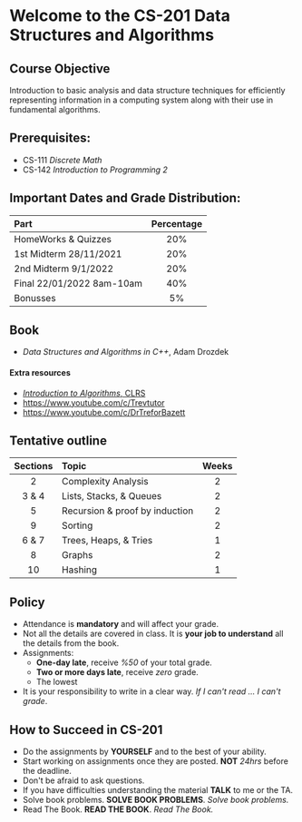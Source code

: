# Welcome to the CS-201 Data Structures and Algorithms

## Course Objective
Introduction to basic analysis and data structure techniques for efficiently representing information in a computing system along with their use in fundamental algorithms.

## Prerequisites: 
* CS-111 *Discrete Math*
* CS-142 *Introduction to Programming 2*


## Important Dates and Grade Distribution:

| Part        | Percentage  |
| :-------------|:-----:|
| HomeWorks & Quizzes     | 20%|
| 1st Midterm 28/11/2021 | 20%|
| 2nd Midterm 9/1/2022 | 20%|
| Final 22/01/2022 8am-10am   | 40%|
| Bonusses | 5%|

## Book
* *Data Structures and Algorithms in C++*, Adam Drozdek
#### Extra resources
* [*Introduction to Algorithms*, CLRS](https://en.wikipedia.org/wiki/Introduction_to_Algorithms)
* https://www.youtube.com/c/Trevtutor
* https://www.youtube.com/c/DrTreforBazett

## Tentative outline 
| Sections        | Topic  | Weeks |
|:-------------:|:-----|:----:|
| 2 | Complexity Analysis| 2| 
| 3 & 4 | Lists, Stacks, & Queues | 2 |
|5 | Recursion & proof by induction | 2| 
| 9 | Sorting | 2| 
| 6 & 7 | Trees, Heaps, & Tries  | 1|
| 8 | Graphs | 2| 
| 10 | Hashing  | 1| 

## Policy
- Attendance is **mandatory** and will affect your grade.  
- Not all the details are covered in class. It is **your job to understand** all the details from the book. 
- Assignments:
  - **One-day late**, receive *%50* of your total grade. 
  - **Two or more days late**, receive *zero* grade. 
  - The lowest
- It is your responsibility to write in a clear way. *If I can't read ...  I can't grade*.

## How to Succeed in CS-201
* Do the assignments by **YOURSELF** and to the best of your ability. 
* Start working on assignments once they are posted. **NOT** *24hrs* before the deadline. 
* Don't be afraid to ask questions. 
* If you have difficulties understanding the material **TALK** to me or the TA. 
* Solve book problems. **SOLVE BOOK PROBLEMS**. *Solve book problems.*
* Read The Book. **READ THE BOOK**. *Read The Book.*





